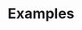 ---
# Accomplishments widget.
widget: "howto"  # Widget name:  common, howto perspective, reading, cd-with-jenkins-and-docker  etc
headless: true  # This file represents a page section.
active: true  # Activate this widget? true/false
weight: 7 # Order that this section will appear.
title: "Examples"
subtitle: ""

# Date format
date_format: "Jan 2006"

# Accomplishments.
#   Add/remove as many `[[item]]` blocks below as you like.
#   `title`, `organization` and `date_start` are the required parameters.
#   Leave other parameters empty if not required.
#   Begin/end multi-line descriptions with 3 quotes `"""`.
item:
smallItem: 
 - title: "Example of Migrating from Monolithic to Microservices Architecture"
   summary: "dragonspears.com"
   linkText: ""
   linkUrl: "https://www.dragonspears.com/blog/migrating-to-microservice-architecture"
   openNewWindow: 
   image: "https://res.cloudinary.com/agile-seo/image/fetch/w_62,dpr_1.0,d_blank_am8gzx.png/https%3A%2F%2Flogo.clearbit.com%2Fdragonspears.com%3Fsize%3D250" 
 - title: "From Monolithic to Microservices: A Transformation Journey"
   summary: "developer.ibm.com"
   linkText: ""
   linkUrl: "https://developer.ibm.com/dwblog/2018/monolithic-microservices-transformation-journey/"
   openNewWindow: 
   image: "https://res.cloudinary.com/agile-seo/image/fetch/w_62,dpr_1.0,d_blank_am8gzx.png/https%3A%2F%2Flogo.clearbit.com%2Fdeveloper.ibm.com%3Fsize%3D250" 
 - title: "An Example of Refactoring the Monolith into Microservices"
   summary: "medium.com"
   linkText: ""
   linkUrl: "https://medium.com/@balint_sera/an-example-of-refactoring-the-monolith-into-microservices-8eebf092243c"
   openNewWindow: 
   image: "https://res.cloudinary.com/agile-seo/image/fetch/w_62,dpr_1.0,d_blank_am8gzx.png/https%3A%2F%2Flogo.clearbit.com%2Fmedium.com%3Fsize%3D250" 
 - title: "Distributed Monolith vs. Microservices Architecture: 4 Ways New Relic Can Tell You Which Is Which"
   summary: "blog.newrelic.com"
   linkText: ""
   linkUrl: "https://blog.newrelic.com/engineering/distributed-monolith-vs-microservices/"
   openNewWindow: 
   image: "https://res.cloudinary.com/agile-seo/image/fetch/w_62,dpr_1.0,d_blank_am8gzx.png/https%3A%2F%2Flogo.clearbit.com%2Fblog.newrelic.com%3Fsize%3D250" 
---